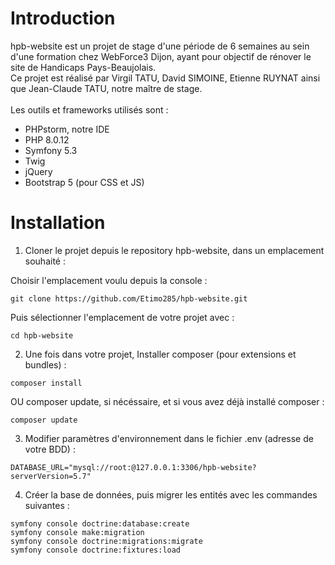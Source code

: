 # Introduction

hpb-website est un projet de stage d'une période de 6 semaines au sein d'une formation chez WebForce3 Dijon, ayant pour objectif de rénover le site de Handicaps Pays-Beaujolais. <br>
Ce projet est réalisé par Virgil TATU, David SIMOINE, Etienne RUYNAT ainsi que Jean-Claude TATU, notre maître de stage.<br>
<br>
Les outils et frameworks utilisés sont :
  - PHPstorm, notre IDE
  - PHP 8.0.12
  - Symfony 5.3
  - Twig
  - jQuery
  - Bootstrap 5 (pour CSS et JS)
  
# Installation

1. Cloner le projet depuis le repository hpb-website, dans un emplacement souhaité :

Choisir l'emplacement voulu depuis la console :

```
git clone https://github.com/Etimo285/hpb-website.git
```

Puis sélectionner l'emplacement de votre projet avec :

```
cd hpb-website
```

2. Une fois dans votre projet, Installer composer (pour extensions et bundles) :

```
composer install
```

OU composer update, si nécéssaire, et si vous avez déjà installé composer :

```
composer update
```

3. Modifier paramètres d'environnement dans le fichier .env (adresse de votre BDD) :

```dotenv
DATABASE_URL="mysql://root:@127.0.0.1:3306/hpb-website?serverVersion=5.7"
```

4. Créer la base de données, puis migrer les entités avec les commandes suivantes :

```
symfony console doctrine:database:create
symfony console make:migration
symfony console doctrine:migrations:migrate
symfony console doctrine:fixtures:load
```